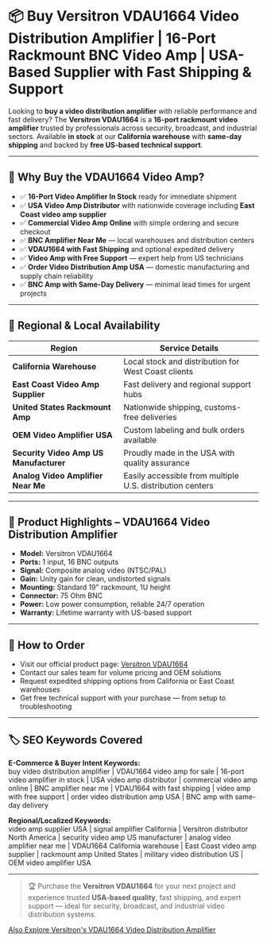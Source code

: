 # 📦 Buy Versitron VDAU1664 Video Distribution Amplifier | 16-Port Rackmount BNC Video Amp | USA-Based Supplier with Fast Shipping & Support

Looking to **buy a video distribution amplifier** with reliable performance and fast delivery? The **Versitron VDAU1664** is a **16-port rackmount video amplifier** trusted by professionals across security, broadcast, and industrial sectors. Available **in stock** at our **California warehouse** with **same-day shipping** and backed by **free US-based technical support**.

---

## 🚀 Why Buy the VDAU1664 Video Amp?

- ✅ **16-Port Video Amplifier In Stock** ready for immediate shipment  
- ✅ **USA Video Amp Distributor** with nationwide coverage including **East Coast video amp supplier**  
- ✅ **Commercial Video Amp Online** with simple ordering and secure checkout  
- ✅ **BNC Amplifier Near Me** — local warehouses and distribution centers  
- ✅ **VDAU1664 with Fast Shipping** and optional expedited delivery  
- ✅ **Video Amp with Free Support** — expert help from US technicians  
- ✅ **Order Video Distribution Amp USA** — domestic manufacturing and supply chain reliability  
- ✅ **BNC Amp with Same-Day Delivery** — minimal lead times for urgent projects  

---

## 📍 Regional & Local Availability

| Region                        | Service Details                                |
|------------------------------|-----------------------------------------------|
| **California Warehouse**      | Local stock and distribution for West Coast clients |
| **East Coast Video Amp Supplier** | Fast delivery and regional support hubs      |
| **United States Rackmount Amp** | Nationwide shipping, customs-free deliveries  |
| **OEM Video Amplifier USA**   | Custom labeling and bulk orders available     |
| **Security Video Amp US Manufacturer** | Proudly made in the USA with quality assurance |
| **Analog Video Amplifier Near Me** | Easily accessible from multiple U.S. distribution centers |

---

## 🔧 Product Highlights – VDAU1664 Video Distribution Amplifier

- **Model:** Versitron VDAU1664  
- **Ports:** 1 input, 16 BNC outputs  
- **Signal:** Composite analog video (NTSC/PAL)  
- **Gain:** Unity gain for clean, undistorted signals  
- **Mounting:** Standard 19" rackmount, 1U height  
- **Connector:** 75 Ohm BNC  
- **Power:** Low power consumption, reliable 24/7 operation  
- **Warranty:** Lifetime warranty with US-based support  

---

## 🛒 How to Order

- Visit our official product page: [Versitron VDAU1664](https://www.versitron.com/products/vdau1664)  
- Contact our sales team for volume pricing and OEM solutions  
- Request expedited shipping options from California or East Coast warehouses  
- Get free technical support with your purchase — from setup to troubleshooting  

---

## 🏷️ SEO Keywords Covered

**E-Commerce & Buyer Intent Keywords:**  
buy video distribution amplifier | VDAU1664 video amp for sale | 16-port video amplifier in stock | USA video amp distributor | commercial video amp online | BNC amplifier near me | VDAU1664 with fast shipping | video amp with free support | order video distribution amp USA | BNC amp with same-day delivery

**Regional/Localized Keywords:**  
video amp supplier USA | signal amplifier California | Versitron distributor North America | security video amp US manufacturer | analog video amplifier near me | VDAU1664 California warehouse | East Coast video amp supplier | rackmount amp United States | military video distribution US | OEM video amplifier USA

---

> 🏆 Purchase the **Versitron VDAU1664** for your next project and experience trusted **USA-based quality**, fast shipping, and expert support — ideal for security, broadcast, and industrial video distribution systems.


[Also Explore Versitron's VDAU1664 Video Distribution Amplifier](https://www.versitron.com/collections/analog-hd-video-distribution-amplifiers)
